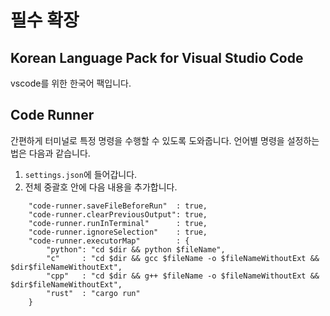 # 필수 확장

## Korean Language Pack for Visual Studio Code

vscode를 위한 한국어 팩입니다.

## Code Runner

간편하게 터미널로 특정 명령을 수행할 수 있도록 도와줍니다. 언어별 명령을 설정하는 법은 다음과 같습니다.

1. `settings.json`에 들어갑니다.
2. 전체 중괄호 안에 다음 내용을 추가합니다.

```text
    "code-runner.saveFileBeforeRun"  : true,
    "code-runner.clearPreviousOutput": true,
    "code-runner.runInTerminal"      : true,
    "code-runner.ignoreSelection"    : true,
    "code-runner.executorMap"        : {
        "python": "cd $dir && python $fileName",
        "c"     : "cd $dir && gcc $fileName -o $fileNameWithoutExt && $dir$fileNameWithoutExt",
        "cpp"   : "cd $dir && g++ $fileName -o $fileNameWithoutExt && $dir$fileNameWithoutExt",
        "rust"  : "cargo run"
    }
```


